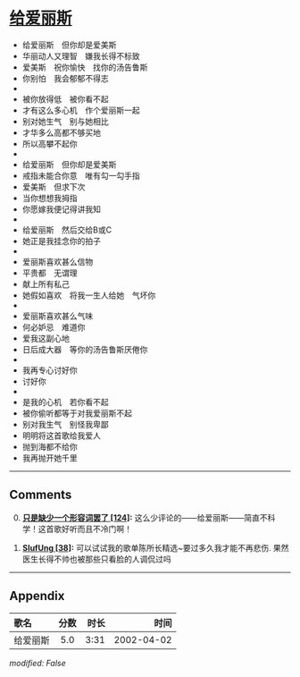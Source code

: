 # [给爱丽斯](https://music.163.com/song?id=67081)

* 给爱丽斯　但你却是爱美斯
* 华丽动人又理智　嫌我长得不标致
* 爱美斯　祝你愉快　找你的汤告鲁斯
* 你别怕　我会郁郁不得志
* 
* 被你放得低　被你看不起
* 才有这么多心机　作个爱丽斯一起
* 别对她生气　别与她相比
* 才华多么高都不够买地
* 所以高攀不起你
* 
* 给爱丽斯　但你却是爱美斯
* 戒指未能合你意　唯有勾一勾手指
* 爱美斯　但求下次
* 当你想想我拇指
* 你愿嫁我便记得讲我知
* 
* 给爱丽斯　然后交给B或C
* 她正是我挂念你的拍子
* 
* 爱丽斯喜欢甚么信物
* 平贵都　无谓理
* 献上所有私己
* 她假如喜欢　将我一生人给她　气坏你
* 
* 爱丽斯喜欢甚么气味
* 何必妒忌　难道你
* 爱我这副心地
* 日后成大器　等你的汤告鲁斯厌倦你
* 
* 我再专心讨好你
* 讨好你
* 
* 是我的心机　若你看不起
* 被你偷听都等于对我爱丽斯不起
* 别对我生气　别怪我卑鄙
* 明明将这首歌给我爱人
* 抛到海都不给你
* 我再抛开她千里


---

## Comments
0. **[只是缺少一个形容词罢了 \[124\]](https://music.163.com/#/user/home?id=72442407):** 这么少评论的——给爱丽斯——简直不科学！这首歌好听而且不冷门啊！

1. **[SIufUng \[38\]](https://music.163.com/#/user/home?id=31023385):** 可以试试我的歌单陈所长精选~要过多久我才能不再悲伤. 果然医生长得不帅也被那些只看脸的人调侃过吗



---

## Appendix

|歌名|分数|时长|时间|
|:---|:---:|---:|---:|
|给爱丽斯|5.0|3:31|2002-04-02

*modified: False*